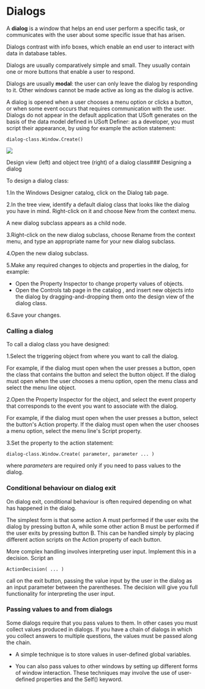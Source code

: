 # Dialogs

A **dialog** is a window that helps an end user perform a specific task, or communicates with the user about some specific issue that has arisen.

Dialogs contrast with info boxes, which enable an end user to interact with data in database tables.

Dialogs are usually comparatively simple and small. They usually contain one or more buttons that enable a user to respond.

Dialogs are usually **modal**: the user can only leave the dialog by responding to it. Other windows cannot be made active as long as the dialog is active.

A dialog is opened when a user chooses a menu option or clicks a button, or when some event occurs that requires communication with the user. Dialogs do not appear in the default application that USoft generates on the basis of the data model defined in USoft Definer: as a developer, you must script their appearance, by using for example the action statement:

```
dialog-class.Window.Create()
```

![](/api/Desktop%20UIs/Exploring%20USoft%20Windows%20Designer/assets/de0f5412-a1d7-4ec6-8d43-3ebed6be4ce4.png)

Design view (left) and object tree (right) of a dialog class### Designing a dialog

To design a dialog class:

1.In the Windows Designer catalog, click on the Dialog tab page.

2.In the tree view, identify a default dialog class that looks like the dialog you have in mind. Right-click on it and choose New from the context menu.

A new dialog subclass appears as a child node.

3.Right-click on the new dialog subclass, choose Rename from the context menu, and type an appropriate name for your new dialog subclass.

4.Open the new dialog subclass.

5.Make any required changes to objects and properties in the dialog, for example:

- Open the Property Inspector to change property values of objects.
- Open the Controls tab page in the catalog , and insert new objects into the dialog by dragging-and-dropping them onto the design view of the dialog class.

6.Save your changes.

### Calling a dialog

To call a dialog class you have designed:

1.Select the triggering object from where you want to call the dialog.

For example, if the dialog must open when the user presses a button, open the class that contains the button and select the button object. If the dialog must open when the user chooses a menu option, open the menu class and select the menu line object.

2.Open the Property Inspector for the object, and select the event property that corresponds to the event you want to associate with the dialog.

For example, if the dialog must open when the user presses a button, select the button's Action property. If the dialog must open when the user chooses a menu option, select the menu line's Script property.

3.Set the property to the action statement:

```
dialog-class.Window.Create( parameter, parameter ... )
```

where *parameters* are required only if you need to pass values to the dialog.

### Conditional behaviour on dialog exit

On dialog exit, conditional behaviour is often required depending on what has happened in the dialog.

The simplest form is that some action A must performed if the user exits the dialog by pressing button A, while some other action B must be performed if the user exits by pressing button B. This can be handled simply by placing different action scripts on the Action property of each button.

More complex handling involves interpreting user input. Implement this in a decision. Script an

```
ActionDecision( ... )
```

call on the exit button, passing the value input by the user in the dialog as an input parameter between the parentheses. The decision will give you full functionality for interpreting the user input.

### Passing values to and from dialogs

Some dialogs require that you pass values to them. In other cases you must collect values produced in dialogs. If you have a chain of dialogs in which you collect answers to multiple questions, the values must be passed along the chain.

- A simple technique is to store values in user-defined global variables.

- You can also pass values to other windows by setting up different forms of window interaction. These techniques may involve the use of user-defined properties and the Self() keyword.

 